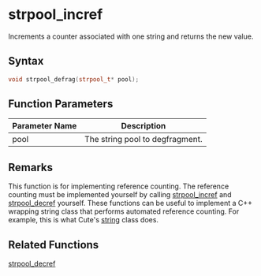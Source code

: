 
# strpool_incref

Increments a counter associated with one string and returns the new value.

## Syntax

```cpp
void strpool_defrag(strpool_t* pool);
```

## Function Parameters

Parameter Name | Description
--- | ---
pool | The string pool to degfragment.

## Remarks

This function is for implementing reference counting. The reference counting must be implemented yourself by calling [strpool_incref](https://github.com/RandyGaul/cute_framework/blob/master/doc/string/strpool/strpool_incref.md) and [strpool_decref](https://github.com/RandyGaul/cute_framework/blob/master/doc/string/strpool/strpool_decref.md) yourself. These functions can be useful to implement a C++ wrapping string class that performs automated reference counting. For example, this is what Cute's [string](https://github.com/RandyGaul/cute_framework/blob/master/doc/string/string) class does.

## Related Functions
  
[strpool_decref](https://github.com/RandyGaul/cute_framework/blob/master/doc/string/strpool/strpool_decref.md)  
